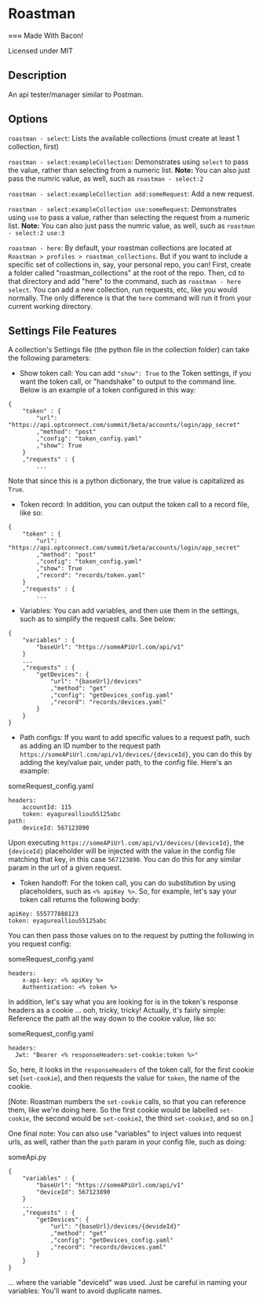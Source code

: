 # Roastman #

≈≈≈ Made With Bacon!

Licensed under MIT

## Description ##

An api tester/manager similar to Postman.

## Options ##

`roastman - select`: Lists the available collections (must create at least 1 collection, first)

`roastman - select:exampleCollection`: Demonstrates using `select` to pass the value, rather than selecting from a numeric list. __Note:__ You can also just pass the numric value, as well, such as `roastman - select:2`

`roastman - select:exampleCollection add:someRequest`: Add a new request.

`roastman - select:exampleCollection use:someRequest`: Demonstrates using `use` to pass a value, rather than selecting the request from a numeric list. __Note:__ You can also just pass the numric value, as well, such as `roastman - select:2 use:3`

`roastman - here`: By default, your roastman collections are located at `Roastman > profiles > roastman_collections`.  But if you want to include a specific set of collections in, say, your personal repo, you can!  First, create a folder called "roastman_collections" at the root of the repo.  Then, cd to that directory and add "here" to the command, such as `roastman - here select`.  You can add a new collection, run requests, etc, like you would normally.  The only difference is that the `here` command will run it from your current working directory.

## Settings File Features ##

A collection's Settings file (the python file in the collection folder) can take the following parameters:

- Show token call: You can add `"show": True` to the Token settings, if you want the token call, or "handshake" to output to the command line.  Below is an example of a token configured in this way:

```
{
    "token" : {
        "url": "https://api.optconnect.com/summit/beta/accounts/login/app_secret"
        ,"method": "post"
        ,"config": "token_config.yaml"
        ,"show": True
    }
    ,"requests" : {
        ...
```

Note that since this is a python dictionary, the true value is capitalized as `True`.

- Token record: In addition, you can output the token call to a record file, like so:

```
{
    "token" : {
        "url": "https://api.optconnect.com/summit/beta/accounts/login/app_secret"
        ,"method": "post"
        ,"config": "token_config.yaml"
        ,"show": True
        ,"record": "records/token.yaml"
    }
    ,"requests" : {
        ...
```

- Variables: You can add variables, and then use them in the settings, such as to simplify the request calls. See below:

```
{
    "variables" : {
        "baseUrl": "https://someAPiUrl.com/api/v1"
    }
    ...
    ,"requests" : {
        "getDevices": {
            "url": "{baseUrl}/devices"
            ,"method": "get"
            ,"config": "getDevices_config.yaml"
            ,"record": "records/devices.yaml"
        }
    }
}
```

- Path configs:  If you want to add specific values to a request path, such as adding an ID number to the request path `https://someAPiUrl.com/api/v1/devices/{deviceId}`, you can do this by adding the key/value pair, under path, to the config file.  Here's an example:

someRequest_config.yaml
```
headers:
    accountId: 115
    token: eyagurealliou55125abc
path:
    deviceId: 567123890
```

Upon executing `https://someAPiUrl.com/api/v1/devices/{deviceId}`, the `{deviceId}` placeholder will be injected with the value in the config file matching that key, in this case `567123890`.  You can do this for any similar param in the url of a given request.

- Token handoff: For the token call, you can do substitution by using placeholders, such as `<% apiKey %>`.   So, for example, let's say your token call returns the following body:

```
apiKey: 555777888123
token: eyagurealliou55125abc
```

You can then pass those values on to the request by putting the following in you request config:

someRequest_config.yaml
```
headers:
    x-api-key: <% apiKey %>
    Authentication: <% token %>
```

In addition, let's say what you are looking for is in the token's response headers as a cookie ... ooh, tricky, tricky!  Actually, it's fairly simple: Reference the path all the way down to the cookie value, like so:

someRequest_config.yaml
```
headers:
  Jwt: "Bearer <% responseHeaders:set-cookie:token %>"
```

So, here, it looks in the `responseHeaders` of the token call, for the first cookie set (`set-cookie`), and then requests the value for `token`, the name of the cookie.

[Note: Roastman numbers the `set-cookie` calls, so that you can reference them, like we're doing here.  So the first cookie would be labelled `set-cookie`, the second would be `set-cookie2`, the third `set-cookie3`, and so on.]

One final note: You can also use "variables" to inject values into request urls, as well, rather than the `path` param in your config file, such as doing:

someApi.py
```
{
    "variables" : {
        "baseUrl": "https://someAPiUrl.com/api/v1"
        "deviceId": 567123890
    }
    ...
    ,"requests" : {
        "getDevices": {
            "url": "{baseUrl}/devices/{devideId}"
            ,"method": "get"
            ,"config": "getDevices_config.yaml"
            ,"record": "records/devices.yaml"
        }
    }
}
```

... where the variable "deviceId" was used.  Just be careful in naming your variables: You'll want to avoid duplicate names.